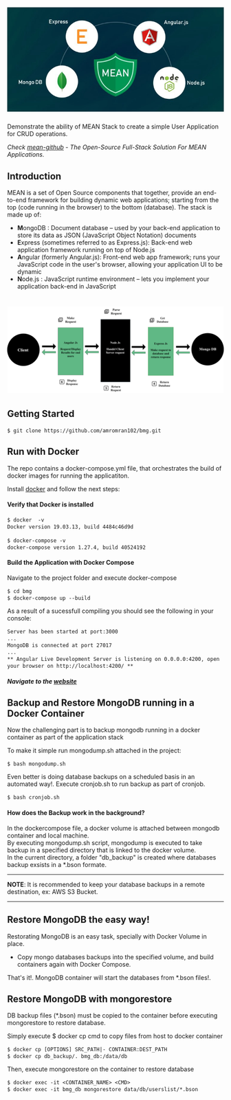 # ![bmg](images/mean.jpeg)

Demonstrate the ability of MEAN Stack to create a simple User Application for CRUD operations.

*Check [mean-github](https://github.com/meanjs/mean) - The Open-Source Full-Stack Solution For MEAN Applications.*

## Introduction

MEAN is a set of Open Source components that together, provide an end-to-end framework for building dynamic web applications; starting from the top (code running in the browser) to the bottom (database). The stack is made up of:

- **M**ongoDB : Document database – used by your back-end application to store its data as JSON (JavaScript Object Notation) documents
- **E**xpress (sometimes referred to as Express.js): Back-end web application framework running on top of Node.js
- **A**ngular (formerly Angular.js): Front-end web app framework; runs your JavaScript code in the user's browser, allowing your application UI to be dynamic
- **N**ode.js : JavaScript runtime environment – lets you implement your application back-end in JavaScript

# ![service-architecture](images/service-architecture.png)

## Getting Started

```
$ git clone https://github.com/amromran102/bmg.git
```

## Run with Docker

The repo contains a docker-compose.yml file, that orchestrates the build of docker images for running the applicatiton.

Install [docker](https://docs.docker.com/get-docker/) and follow the next steps:

#### Verify that Docker is installed
```
$ docker  -v
Docker version 19.03.13, build 4484c46d9d

$ docker-compose -v
docker-compose version 1.27.4, build 40524192
```

#### Build the Application with Docker Compose

Navigate to the project folder and execute docker-compose 
```
$ cd bmg
$ docker-compose up --build
```
As a result of a sucessfull compiling you should see the following in your console:
```
Server has been started at port:3000
...
MongoDB is connected at port 27017
...
** Angular Live Development Server is listening on 0.0.0.0:4200, open your browser on http://localhost:4200/ **
```
##### Navigate to the [website](http://localhost:4200/)

## Backup and Restore MongoDB running in a Docker Container
Now the challenging part is to backup mongodb running in a docker container as part of the application stack

To make it simple run mongodump.sh attached in the project:
```
$ bash mongodump.sh
```
Even better is doing database backups on a scheduled basis in an automated way!.
Execute cronjob.sh to run backup as part of cronjob.
```
$ bash cronjob.sh
```

#### How does the Backup work in the background?
In the dockercompose file, a docker volume is attached between mongodb container and local machine. \
By executing mongodump.sh script, mongodump is executed to take backup in a specified directory that is linked to the docker volume. \
In the current directory, a folder "db_backup" is created where databases backup exsists in a *.bson formate. 

---
**NOTE**:
It is recommended to keep your database backups in a remote destination, ex: AWS S3 Bucket.

---

## Restore MongoDB the easy way!

Restorating MongoDB is an easy task, specially with Docker Volume in place.
- Copy mongo databases backups into the specified volume, and build containers again with Docker Compose.

That's it!. MongoDB container will start the databases from *.bson files!.

## Restore MongoDB with mongorestore

DB backup files (*.bson) must be copied to the container before executing mongorestore to restore database.

Simply execute $ docker cp cmd to copy files from host to docker container
```
$ docker cp [OPTIONS] SRC_PATH|- CONTAINER:DEST_PATH
$ docker cp db_backup/. bmg_db:/data/db
```

Then, execute mongorestore on the container to restore database
```
$ docker exec -it <CONTAINER_NAME> <CMD>
$ docker exec -it bmg_db mongorestore data/db/userslist/*.bson
```
